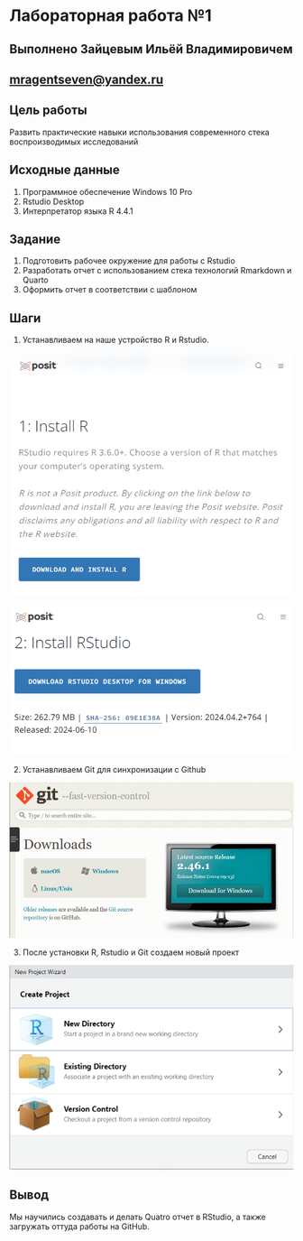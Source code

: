 # Лабораторная работа №1

## Выполнено Зайцевым Ильёй Владимировичем

## mragentseven@yandex.ru

## Цель работы 

Развить практические навыки использования современного стека воспроизводимых исследований

## Исходные данные

1. Программное обеспечение Windows 10 Pro
2. Rstudio Desktop
3. Интерпретатор языка R 4.4.1

## Задание

1. Подготовить рабочее окружение для работы с Rstudio
2. Разработать отчет с использованием стека технологий Rmarkdown и Quarto
3. Оформить отчет в соответствии с шаблоном

## Шаги

1. Устанавливаем на наше устройство R и Rstudio.

![](img/1.png)

![](img/2.png)

2. Устанавливаем Git для синхронизации с Github

![](img/3.png)

3. После установки R, Rstudio и Git создаем новый проект

![](img/4.png)

## Вывод

Мы научились создавать и делать Quatro отчет в RStudio, а также загружать оттуда работы на GitHub.
